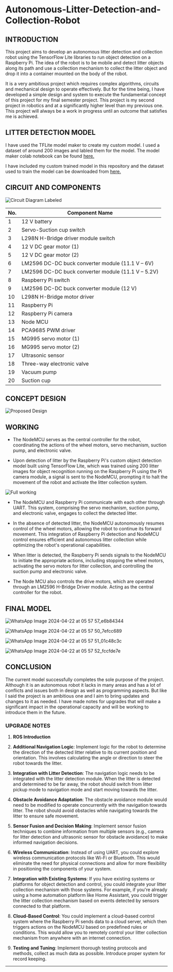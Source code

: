 # Autonomous-Litter-Detection-and-Collection-Robot

## INTRODUCTION 

This project aims to develop an autonomous litter detection and collection robot using the TensorFlow Lite libraries to run object detection on a Raspberry Pi. The idea of the robot is to be mobile and detect litter objects along its path and use a collection mechanism to collect the litter object and drop it into a container mounted on the body of the robot.

It is a very ambitious project which requires complex algorithms, circuits and mechanical design to operate effectively. But for the time being, I have developed a simple design and system to execute the fundamental concept of this project for my final semester project. This project is my second project in robotics and at a significantly higher level than my previous one. This project will always be a work in progress until an outcome that satisfies me is achieved.

## LITTER DETECTION MODEL

I have used the TFLite model maker to create my custom model. I used a dataset of around 200 images and labled them for the model. The model maker colab notebook can be found [here.](https://colab.research.google.com/github/khanhlvg/tflite_raspberry_pi/blob/main/object_detection/Train_custom_model_tutorial.ipynb "TFLite Colab Notebook")

I have included my custom trained model in this repository and the dataset used to train the model can be downloaded from [here.](https://drive.google.com/file/d/1ONk1cNRsAAEzlYpNKVf8vgmIKi1J7sHS/view?usp=sharing "Training and Validation Dataset")

## CIRCUIT AND COMPONENTS

![Circuit Diagram Labeled](https://github.com/fayisrazalvs/Autonomous-Litter-Detection-and-Collection-Robot/assets/108331765/620f12d7-3632-4933-8be3-6aeb39d25642)

|No. | Component Name |
|---|---|
|1 | 12 V battery |
|2 | Servo-Suction cup switch |
|3 | L298N H-Bridge driver module switch |
|4 | 12 V DC gear motor (1) |
|5 | 12 V DC gear motor (2) |
|6 | LM2596 DC-DC buck converter module (11.1 V – 6V) |
|7 | LM2596 DC-DC buck converter module (11.1 V – 5.2V) |
|8 | Raspberry Pi switch |
|9 | LM2596 DC-DC buck converter module (12 V) |
|10 | L298N H-Bridge motor driver |
|11 | Raspberry Pi |
|12 | Raspberry Pi camera |
|13 | Node MCU |
|14 | PCA9685 PWM driver |
|15 | MG995 servo motor (1) |
|16 |MG995 servo motor (2) |
|17 |Ultrasonic sensor |
|18 |Three-way electronic valve |
|19 |Vacuum pump |
|20 |Suction cup |

## CONCEPT DESIGN

![Proposed Design](https://github.com/fayisrazalvs/Autonomous-Litter-Detection-and-Collection-Robot/assets/108331765/163df202-2ce6-4b45-bab6-d5fec22e62c2)



## WORKING

* The NodeMCU serves as the central controller for the robot, coordinating the actions of the wheel motors, servo mechanism, suction pump, and electronic valve.

* Upon detection of litter by the Raspberry Pi's custom object detection model built using TensorFlow Lite, which was trained using 200 litter images for object recognition running on the Raspberry Pi using the Pi camera module, a signal is sent to the NodeMCU, prompting it to halt the movement of the robot and activate the litter collection system.

![Full working](https://github.com/fayisrazalvs/Autonomous-Litter-Detection-and-Collection-Robot/assets/108331765/fdbd2e0f-a4e1-468a-8a13-4c2156e02ee6)

* The NodeMCU and Raspberry Pi communicate with each other through UART. This system, comprising the servo mechanism, suction pump, and electronic valve, engages to collect the detected litter.

* In the absence of detected litter, the NodeMCU autonomously resumes control of the wheel motors, allowing the robot to continue its forward movement. This integration of Raspberry Pi detection and NodeMCU control ensures efficient and autonomous litter collection while optimizing the robot's operational capabilities.

* When litter is detected, the Raspberry Pi sends signals to the NodeMCU to initiate the appropriate actions, including stopping the wheel motors, activating the servo motors for litter collection, and controlling the suction pump and electronic valve.

* The Node MCU also controls the drive motors, which are operated through an LM2596 H-Bridge Driver module. Acting as the central controller for the robot.

## FINAL MODEL

![WhatsApp Image 2024-04-22 at 05 57 57_e6b84344](https://github.com/fayisrazalvs/Autonomous-Litter-Detection-and-Collection-Robot/assets/108331765/1a4c3aa3-f4a8-407c-9e5e-b4907106d214)

![WhatsApp Image 2024-04-22 at 05 57 50_7efcc689](https://github.com/fayisrazalvs/Autonomous-Litter-Detection-and-Collection-Robot/assets/108331765/f716e2a7-445d-4a73-bf73-695ca8dfe059)

![WhatsApp Image 2024-04-22 at 05 57 51_01c48c3c](https://github.com/fayisrazalvs/Autonomous-Litter-Detection-and-Collection-Robot/assets/108331765/ff82492e-8c96-46d0-9f1d-8b18d9610b55)

![WhatsApp Image 2024-04-22 at 05 57 52_fccfde7e](https://github.com/fayisrazalvs/Autonomous-Litter-Detection-and-Collection-Robot/assets/108331765/ea2658ae-3d8c-4880-8a4e-4101e6bbbd96)

## CONCLUSION

The current model successfully completes the sole purpose of the project. Although it is an autonomous robot it lacks in many areas and has a lot of conflicts and issues both in design as well as programming aspects. But like I said the project is an ambitious one and I aim to bring updates and changes to it as needed. I have made notes for upgrades that will make a significant impact in the operational capacity and will be working to introduce them in the future.

### UPGRADE NOTES

1. **ROS Introduction**

2. **Additional Navigation Logic**: Implement logic for the robot to determine the direction of the detected litter relative to its current position and orientation. This involves calculating the angle or direction to steer the robot towards the litter.

3. **Integration with Litter Detection**: The navigation logic needs to be integrated with the litter detection module. When the litter is detected and determined to be far away, the robot should switch from litter pickup mode to navigation mode and start moving towards the litter.

4. **Obstacle Avoidance Adaptation**: The obstacle avoidance module would need to be modified to operate concurrently with the navigation towards litter. The robot should avoid obstacles while navigating towards the litter to ensure safe movement.

5. **Sensor Fusion and Decision Making**: Implement sensor fusion techniques to combine information from multiple sensors (e.g., camera for litter detection and ultrasonic sensor for obstacle avoidance) to make informed navigation decisions.

6. **Wireless Communication**: Instead of using UART, you could explore wireless communication protocols like Wi-Fi or Bluetooth. This would eliminate the need for physical connections and allow for more flexibility in positioning the components of your system.

7. **Integration with Existing Systems**: If you have existing systems or platforms for object detection and control, you could integrate your litter collection mechanism with those systems. For example, if you're already using a home automation platform like Home Assistant, you could trigger the litter collection mechanism based on events detected by sensors connected to that platform.

8. **Cloud-Based Control**: You could implement a cloud-based control system where the Raspberry Pi sends data to a cloud server, which then triggers actions on the NodeMCU based on predefined rules or conditions. This would allow you to remotely control your litter collection mechanism from anywhere with an internet connection.

9. **Testing and Tuning**: Implement thorough testing protocols and methods, collect as much data as possible. Introduce proper system for record keeping.

---

